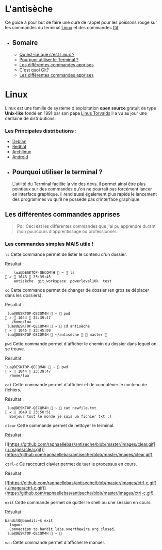 # L'antisèche

Ce guide à pour but de faire une cure de rappel pour les poissons rouge sur les commandes du terminal [Linux](https://www.linux.org) et des commandes [Git](https://git-scm.com).

- ## Somaire

  - [Qu'est-ce que c'est Linux ?](#linux)
  - [Pourquoi utiliser le Terminal ?](#pourquoi-utiliser-le-terminal-)
  - [Les différentes commandes apprises](#les-différentes-commandes-apprises)
  - [C'est quoi Git?](#cest-quoi-git)
  - [Les différentes commandes apprises](#les-diff%e%rentes-commandes-apprises)

# Linux
  
  Linux est une famille de système d'exploitation **open source** gratuit de type **Unix-like** fondé en 1991 par son papa [Linus Torvalds](https://fr.wikipedia.org/wiki/Linus_Torvalds) il a vu au jour une centaine de distributions.
 
 ### Les Principales distributions :
   - [Debian](https://www.debian.org/index.fr.html)
   - [Redhat](https://www.redhat.com/fr)
   - [Archlinux](https://archlinux.org)
   - [Android](https://www.android.com/intl/fr_fr/)
- ## Pourquoi utiliser le terminal ?
     L'utilité du Terminal facilite la vie des devs, il permet ainsi être plus pointieux sur des commandes qu'on ne pourrait pas forcément lancer en interface graphique.
     Il rend aussi également plus rapide le lancement des programmes vu qu'il ne possède pas d'interface graphique.
     
## Les différentes commandes apprises

> Ps : Ceci est les différentes commandes que j'ai pu apprendre durant mon pourcours d'apprentissage ou professionnel.

### Les commandes simples MAIS utile !

```ls```
Cette commande permet de lister le contenu d'un dossier.

Resultat :
``` 
    lua@DESKTOP-QECQM4H  ~  ls                                                                     ✔  1043  23:39:45
    antisèche  git_workspace  powerlevel10k  test 
```
    
```cd```
Cette commande permet de changer de dossier (en gros se déplacer dans les dossiers).

Résultat :
```
 lua@DESKTOP-QECQM4H  ~  pwd                                                                    ✔  1044  23:39:47
   /home/lua
 lua@DESKTOP-QECQM4H  ~  cd antisèche                                                           ✔  1045  23:45:09
 lua@DESKTOP-QECQM4H  ~/antisèche   master 
```

```pwd```
Cette commande permet d'afficher le chemin du dossier dans lequel on se trouve.

Résultat : 
```
lua@DESKTOP-QECQM4H  ~  pwd                                                                    ✔  1044  23:39:47
  /home/lua
```

```cat```
Cette commande permet d'afficher et de concaténer le contenu de fichiers.

Résultat :
```
 lua@DESKTOP-QECQM4H  ~  cat newfile.txt                                                        ✔  1049  23:50:51
  Bonjour tout le monde je suis un fichier txt :)
```

```clear```
Cette commande permet de nettoyer le terminal.

Résultat :

[![https://github.com/raphaellebas/antiseche/blob/master/images/clear.gif](./images/clear.gif)](https://github.com/raphaellebas/antiseche/blob/master/images/clear.gif)

```ctrl-c```
Ce raccourci clavier permet de tuer le processus en cours.

Résultat :

[![https://github.com/raphaellebas/antiseche/blob/master/images/ctrl-c.gif](./images/ctrl-c.gif)](https://github.com/raphaellebas/antiseche/blob/master/images/ctrl-c.gif)

```exit```
Cette commande permet de quitter le shell ou une session en cours.

Résultat :

```
bandit0@bandit:~$ exit
  logout
  Connection to bandit.labs.overthewire.org closed.
 lua@DESKTOP-QECQM4H  ~ 
```

```man```
Cette commande permet d'afficher le manuel.
